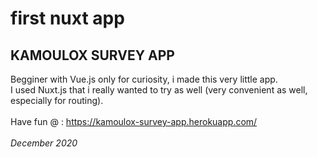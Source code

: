 # first nuxt app

## KAMOULOX SURVEY APP

Begginer with Vue.js only for curiosity, i made this very little app.<br>
I used Nuxt.js that i really wanted to try as well (very convenient as well, especially for routing).<br><br>
Have fun @ : https://kamoulox-survey-app.herokuapp.com/
<br>
<br>
<i>December 2020</i>

